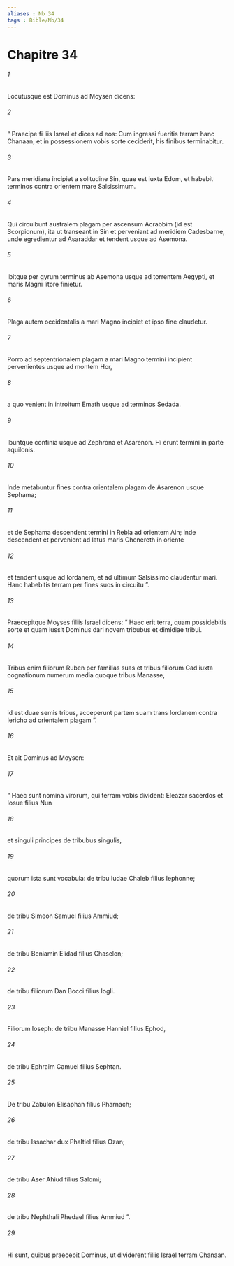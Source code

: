 ```yaml
---
aliases : Nb 34
tags : Bible/Nb/34
---
```


# Chapitre 34

###### 1
Locutusque est Dominus ad Moysen dicens: 
###### 2
“ Praecipe fi liis Israel et dices ad eos: Cum ingressi fueritis terram hanc Chanaan, et in possessionem vobis sorte ceciderit, his finibus terminabitur.
###### 3
Pars meridiana incipiet a solitudine Sin, quae est iuxta Edom, et habebit terminos contra orientem mare Salsissimum. 
###### 4
Qui circuibunt australem plagam per ascensum Acrabbim (id est Scorpionum), ita ut transeant in Sin et perveniant ad meridiem Cadesbarne, unde egredientur ad Asaraddar et tendent usque ad Asemona. 
###### 5
Ibitque per gyrum terminus ab Asemona usque ad torrentem Aegypti, et maris Magni litore finietur.
###### 6
Plaga autem occidentalis a mari Magno incipiet et ipso fine claudetur.
###### 7
Porro ad septentrionalem plagam a mari Magno termini incipient pervenientes usque ad montem Hor, 
###### 8
a quo venient in introitum Emath usque ad terminos Sedada. 
###### 9
Ibuntque confinia usque ad Zephrona et Asarenon. Hi erunt termini in parte aquilonis.
###### 10
Inde metabuntur fines contra orientalem plagam de Asarenon usque Sephama; 
###### 11
et de Sephama descendent termini in Rebla ad orientem Ain; inde descendent et pervenient ad latus maris Chenereth in oriente 
###### 12
et tendent usque ad Iordanem, et ad ultimum Salsissimo claudentur mari. Hanc habebitis terram per fines suos in circuitu ”.
###### 13
Praecepitque Moyses filiis Israel dicens: “ Haec erit terra, quam possidebitis sorte et quam iussit Dominus dari novem tribubus et dimidiae tribui. 
###### 14
Tribus enim filiorum Ruben per familias suas et tribus filiorum Gad iuxta cognationum numerum media quoque tribus Manasse, 
###### 15
id est duae semis tribus, acceperunt partem suam trans Iordanem contra Iericho ad orientalem plagam ”.
###### 16
Et ait Dominus ad Moysen: 
###### 17
“ Haec sunt nomina virorum, qui terram vobis divident: Eleazar sacerdos et Iosue filius Nun 
###### 18
et singuli principes de tribubus singulis, 
###### 19
quorum ista sunt vocabula: de tribu Iudae Chaleb filius Iephonne; 
###### 20
de tribu Simeon Samuel filius Ammiud; 
###### 21
de tribu Beniamin Elidad filius Chaselon; 
###### 22
de tribu filiorum Dan Bocci filius Iogli. 
###### 23
Filiorum Ioseph: de tribu Manasse Hanniel filius Ephod, 
###### 24
de tribu Ephraim Camuel filius Sephtan. 
###### 25
De tribu Zabulon Elisaphan filius Pharnach; 
###### 26
de tribu Issachar dux Phaltiel filius Ozan; 
###### 27
de tribu Aser Ahiud filius Salomi; 
###### 28
de tribu Nephthali Phedael filius Ammiud ”.
###### 29
Hi sunt, quibus praecepit Dominus, ut dividerent filiis Israel terram Chanaan.
